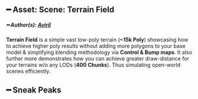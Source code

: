 ## ━ Asset: Scene: Terrain Field

##### ━ Author(s): [Aviril](https://github.com/Aviril)

**Terrain Field** is a simple vast low-poly terrain (**~15k Poly**) showcasing how to achieve higher poly results without adding more polygons to your base model & simplifying blending methodology via **Control & Bump maps**. It also further more demonstrates how you can achieve greater draw-distance for your terrains w/o any LODs (**400 Chunks**). Thus simulating open-world scenes efficiently.

## ━ Sneak Peaks

[](https://github.com/Aviril)
